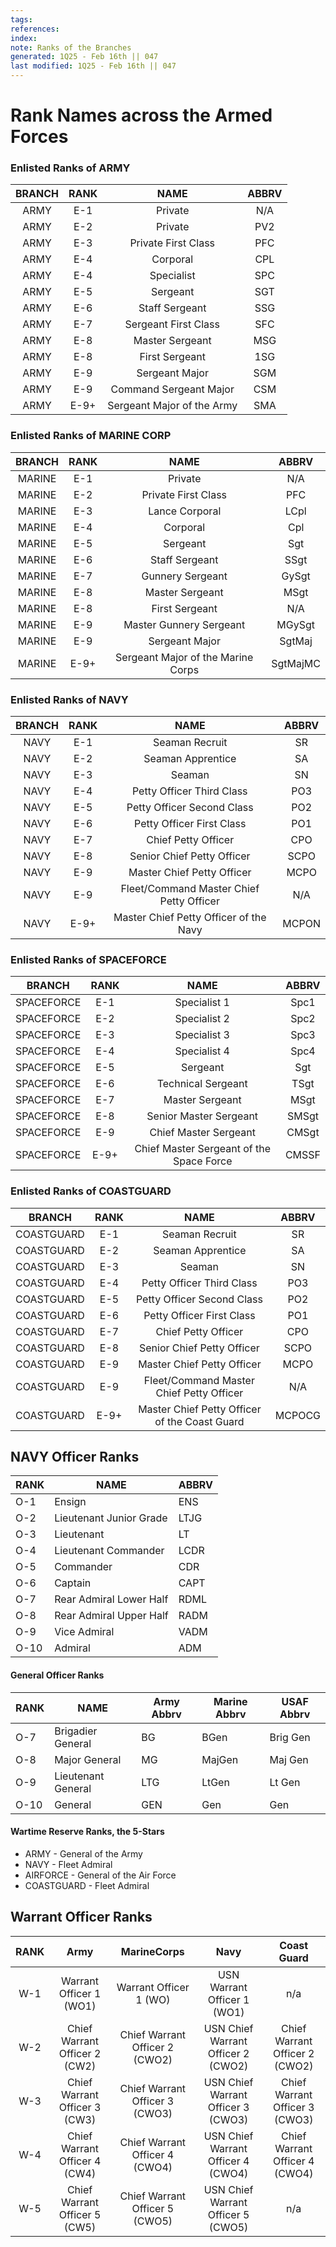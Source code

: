 ```yaml
---
tags: 
references:
index:
note: Ranks of the Branches
generated: 1Q25 - Feb 16th || 047
last modified: 1Q25 - Feb 16th || 047
---
```


# Rank Names across the Armed Forces

### Enlisted Ranks of ARMY

| BRANCH | RANK |            NAME            | ABBRV |
| :----: | :--: | :------------------------: | :---: |
|  ARMY  | E-1  |          Private           |  N/A  |
|  ARMY  | E-2  |          Private           |  PV2  |
|  ARMY  | E-3  |    Private First Class     |  PFC  |
|  ARMY  | E-4  |          Corporal          |  CPL  |
|  ARMY  | E-4  |         Specialist         |  SPC  |
|  ARMY  | E-5  |          Sergeant          |  SGT  |
|  ARMY  | E-6  |       Staff Sergeant       |  SSG  |
|  ARMY  | E-7  |    Sergeant First Class    |  SFC  |
|  ARMY  | E-8  |      Master Sergeant       |  MSG  |
|  ARMY  | E-8  |       First Sergeant       |  1SG  |
|  ARMY  | E-9  |       Sergeant Major       |  SGM  |
|  ARMY  | E-9  |   Command Sergeant Major   |  CSM  |
|  ARMY  | E-9+ | Sergeant Major of the Army |  SMA  |

### Enlisted Ranks of MARINE CORP

| BRANCH | RANK |                NAME                |  ABBRV   |
| :----: | :--: | :--------------------------------: | :------: |
| MARINE | E-1  |              Private               |   N/A    |
| MARINE | E-2  |        Private First Class         |   PFC    |
| MARINE | E-3  |           Lance Corporal           |   LCpl   |
| MARINE | E-4  |              Corporal              |   Cpl    |
| MARINE | E-5  |              Sergeant              |   Sgt    |
| MARINE | E-6  |           Staff Sergeant           |   SSgt   |
| MARINE | E-7  |          Gunnery Sergeant          |  GySgt   |
| MARINE | E-8  |          Master Sergeant           |   MSgt   |
| MARINE | E-8  |           First Sergeant           |   N/A    |
| MARINE | E-9  |      Master Gunnery Sergeant       |  MGySgt  |
| MARINE | E-9  |           Sergeant Major           |  SgtMaj  |
| MARINE | E-9+ | Sergeant Major of the Marine Corps | SgtMajMC |

### Enlisted Ranks of NAVY

| BRANCH | RANK |                   NAME                   | ABBRV |
| :----: | :--: | :--------------------------------------: | :---: |
|  NAVY  | E-1  |              Seaman Recruit              |  SR   |
|  NAVY  | E-2  |            Seaman Apprentice             |  SA   |
|  NAVY  | E-3  |                  Seaman                  |  SN   |
|  NAVY  | E-4  |        Petty Officer Third Class         |  PO3  |
|  NAVY  | E-5  |        Petty Officer Second Class        |  PO2  |
|  NAVY  | E-6  |        Petty Officer First Class         |  PO1  |
|  NAVY  | E-7  |           Chief Petty Officer            |  CPO  |
|  NAVY  | E-8  |        Senior Chief Petty Officer        | SCPO  |
|  NAVY  | E-9  |        Master Chief Petty Officer        | MCPO  |
|  NAVY  | E-9  | Fleet/Command Master Chief Petty Officer |  N/A  |
|  NAVY  | E-9+ |  Master Chief Petty Officer of the Navy  | MCPON |

### Enlisted Ranks of SPACEFORCE

|   BRANCH   | RANK |                   NAME                   | ABBRV |
| :--------: | :--: | :--------------------------------------: | :---: |
| SPACEFORCE | E-1  |               Specialist 1               | Spc1  |
| SPACEFORCE | E-2  |               Specialist 2               | Spc2  |
| SPACEFORCE | E-3  |               Specialist 3               | Spc3  |
| SPACEFORCE | E-4  |               Specialist 4               | Spc4  |
| SPACEFORCE | E-5  |                 Sergeant                 |  Sgt  |
| SPACEFORCE | E-6  |            Technical Sergeant            | TSgt  |
| SPACEFORCE | E-7  |             Master Sergeant              | MSgt  |
| SPACEFORCE | E-8  |          Senior Master Sergeant          | SMSgt |
| SPACEFORCE | E-9  |          Chief Master Sergeant           | CMSgt |
| SPACEFORCE | E-9+ | Chief Master Sergeant of the Space Force | CMSSF |

### Enlisted Ranks of COASTGUARD

|   BRANCH   | RANK |                     NAME                      | ABBRV  |
| :--------: | :--: | :-------------------------------------------: | :----: |
| COASTGUARD | E-1  |                Seaman Recruit                 |   SR   |
| COASTGUARD | E-2  |               Seaman Apprentice               |   SA   |
| COASTGUARD | E-3  |                    Seaman                     |   SN   |
| COASTGUARD | E-4  |           Petty Officer Third Class           |  PO3   |
| COASTGUARD | E-5  |          Petty Officer Second Class           |  PO2   |
| COASTGUARD | E-6  |           Petty Officer First Class           |  PO1   |
| COASTGUARD | E-7  |              Chief Petty Officer              |  CPO   |
| COASTGUARD | E-8  |          Senior Chief Petty Officer           |  SCPO  |
| COASTGUARD | E-9  |          Master Chief Petty Officer           |  MCPO  |
| COASTGUARD | E-9  |   Fleet/Command Master Chief Petty Officer    |  N/A   |
| COASTGUARD | E-9+ | Master Chief Petty Officer of the Coast Guard | MCPOCG |

## NAVY Officer Ranks

| RANK | NAME                    | ABBRV |
| ---- | ----------------------- | ----- |
| O-1  | Ensign                  | ENS   |
| O-2  | Lieutenant Junior Grade | LTJG  |
| O-3  | Lieutenant              | LT    |
| O-4  | Lieutenant Commander    | LCDR  |
| O-5  | Commander               | CDR   |
| O-6  | Captain                 | CAPT  |
| O-7  | Rear Admiral Lower Half | RDML  |
| O-8  | Rear Admiral Upper Half | RADM  |
| O-9  | Vice Admiral            | VADM  |
| O-10 | Admiral                 | ADM   |

#### General Officer Ranks

| RANK | NAME               | Army Abbrv | Marine Abbrv | USAF Abbrv |
| ---- | ------------------ | ---------- | ------------ | ---------- |
| O-7  | Brigadier General  | BG         | BGen         | Brig Gen   |
| O-8  | Major General      | MG         | MajGen       | Maj Gen    |
| O-9  | Lieutenant General | LTG        | LtGen        | Lt Gen     |
| O-10 | General            | GEN        | Gen          | Gen        |

#### Wartime Reserve Ranks, the 5-Stars

- ARMY - General of the Army
- NAVY - Fleet Admiral
- AIRFORCE - General of the Air Force
- COASTGUARD - Fleet Admiral

## Warrant Officer Ranks

| RANK |             Army              |          MarineCorps           |                Navy                |          Coast Guard           |
| :--: | :---------------------------: | :----------------------------: | :--------------------------------: | :----------------------------: |
| W-1  |    Warrant Officer 1 (WO1)    |     Warrant Officer 1 (WO)     |    USN Warrant Officer 1 (WO1)     |              n/a               |
| W-2  | Chief Warrant Officer 2 (CW2) | Chief Warrant Officer 2 (CWO2) | USN Chief Warrant Officer 2 (CWO2) | Chief Warrant Officer 2 (CWO2) |
| W-3  | Chief Warrant Officer 3 (CW3) | Chief Warrant Officer 3 (CWO3) | USN Chief Warrant Officer 3 (CWO3) | Chief Warrant Officer 3 (CWO3) |
| W-4  | Chief Warrant Officer 4 (CW4) | Chief Warrant Officer 4 (CWO4) | USN Chief Warrant Officer 4 (CWO4) | Chief Warrant Officer 4 (CWO4) |
| W-5  | Chief Warrant Officer 5 (CW5) | Chief Warrant Officer 5 (CWO5) | USN Chief Warrant Officer 5 (CWO5) |              n/a               |
